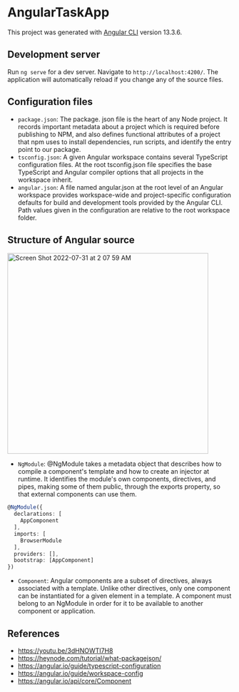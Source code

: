 # AngularTaskApp

This project was generated with [Angular CLI](https://github.com/angular/angular-cli) version 13.3.6.

## Development server

Run `ng serve` for a dev server. Navigate to `http://localhost:4200/`. The application will automatically reload if you change any of the source files.

## Configuration files

- ```package.json```: The package. json file is the heart of any Node project. It records important metadata about a project which is required before publishing to NPM, and also defines functional attributes of a project that npm uses to install dependencies, run scripts, and identify the entry point to our package.
- ```tsconfig.json```: A given Angular workspace contains several TypeScript configuration files. At the root tsconfig.json file specifies the base TypeScript and Angular compiler options that all projects in the workspace inherit.
- ```angular.json```: A file named angular.json at the root level of an Angular workspace provides workspace-wide and project-specific configuration defaults for build and development tools provided by the Angular CLI. Path values given in the configuration are relative to the root workspace folder.

## Structure of Angular source

<img width="450" alt="Screen Shot 2022-07-31 at 2 07 59 AM" src="https://user-images.githubusercontent.com/39740066/182011071-6db1fc5c-a5d0-4b43-ba68-5b42b5ce5851.png">

- ```NgModule```: @NgModule takes a metadata object that describes how to compile a component's template and how to create an injector at runtime. It identifies the module's own components, directives, and pipes, making some of them public, through the exports property, so that external components can use them.
```typescript
@NgModule({
  declarations: [
    AppComponent
  ],
  imports: [
    BrowserModule
  ],
  providers: [],
  bootstrap: [AppComponent]
})
```

- ```Component```: Angular components are a subset of directives, always associated with a template. Unlike other directives, only one component can be instantiated for a given element in a template. A component must belong to an NgModule in order for it to be available to another component or application.

## References
- https://youtu.be/3dHNOWTI7H8
- https://heynode.com/tutorial/what-packagejson/
- https://angular.io/guide/typescript-configuration
- https://angular.io/guide/workspace-config
- https://angular.io/api/core/Component
